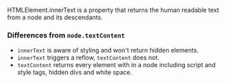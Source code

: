 
HTMLElement.innerText is a property that returns the human readable text from a node and its descendants.

### Differences from `node.textContent`

- `innerText` is aware of styling and won't return hidden elements.
- `innerText` triggers a reflow, `textContent` does not.
- `textContent` returns every element with in a node including script and style tags, hidden divs and white space.
